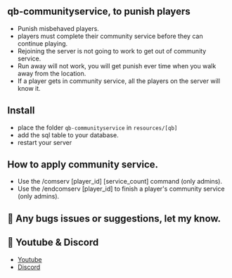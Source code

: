 ## qb-communityservice, to punish players
- Punish misbehaved players.
- players must complete their community service before they can continue playing.
- Rejoining the server is not going to work to get out of community service.
- Run away will not work, you will get punish ever time when you walk away from the location.
- If a player gets in community service, all the players on the server will know it.

## Install
- place the folder `qb-communityservice` in `resources/[qb]`
- add the sql table to your database.
- restart your server

## How to apply community service.
- Use the /comserv [player_id] [service_count] command (only admins).
- Use the /endcomserv [player_id] to finish a player's community service (only admins).

## 🐞 Any bugs issues or suggestions, let my know.

## 🙈 Youtube & Discord
- [Youtube](https://www.youtube.com/channel/UC6431XeIqHjswry5OYtim0A)
- [Discord](https://discord.gg/cEMSeE9dgS)